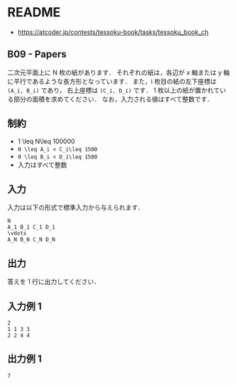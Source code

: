 # README
- <https://atcoder.jp/contests/tessoku-book/tasks/tessoku_book_ch>
## B09 - Papers
二次元平面上に N 枚の紙があります．
それぞれの紙は，各辺が x 軸または y 軸に平行であるような長方形となっています．
また，i 枚目の紙の左下座標は `(A_i, B_i)` であり，
右上座標は `(C_i, D_i)` です．
1 枚以上の紙が置かれている部分の面積を求めてください．
なお，入力される値はすべて整数です．
## 制約
* 1 \leq N\leq 100000
* `0 \leq A_i < C_i\leq 1500`
* `0 \leq B_i < D_i\leq 1500`
* 入力はすべて整数
## 入力
入力は以下の形式で標準入力から与えられます．

```
N
A_1 B_1 C_1 D_1
\vdots
A_N B_N C_N D_N
```
## 出力
答えを 1 行に出力してください．
## 入力例 1
```
2
1 1 3 3
2 2 4 4
```
## 出力例 1
```
7
```

